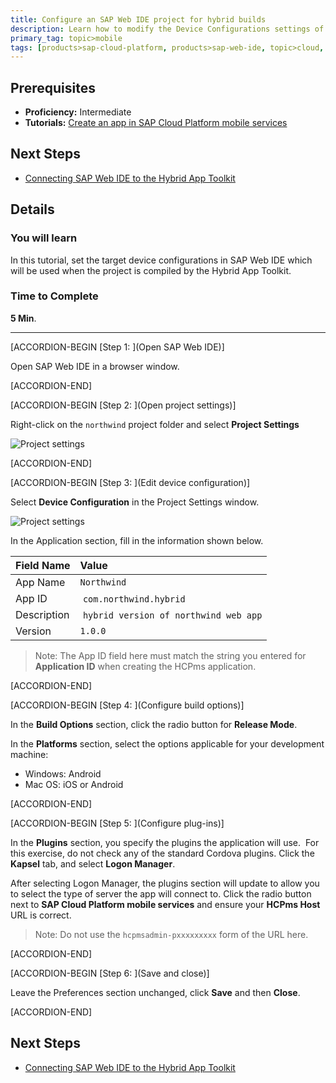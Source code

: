 ```yaml
---
title: Configure an SAP Web IDE project for hybrid builds
description: Learn how to modify the Device Configurations settings of a mobile web project for a hybrid build
primary_tag: topic>mobile
tags: [products>sap-cloud-platform, products>sap-web-ide, topic>cloud, topic>html5, topic>mobile, tutorial>intermediate ]
---
```


## Prerequisites  
- **Proficiency:** Intermediate
- **Tutorials:** [Create an app in SAP Cloud Platform mobile services](http://www.sap.com/developer/tutorials/hcpms-create-hybrid-app.html)


## Next Steps
- [Connecting SAP Web IDE to the Hybrid App Toolkit](http://www.sap.com/developer/tutorials/hcpms-webide-hat-connection.html)

## Details
### You will learn  
In this tutorial, set the target device configurations in SAP Web IDE which will be used when the project is compiled by the Hybrid App Toolkit.

### Time to Complete
**5 Min**.

---


[ACCORDION-BEGIN [Step 1: ](Open SAP Web IDE)]

Open SAP Web IDE in a browser window.


[ACCORDION-END]

[ACCORDION-BEGIN [Step 2: ](Open project settings)]

Right-click on the `northwind` project folder and select **Project Settings**

![Project settings](https://raw.githubusercontent.com/SAPDocuments/Tutorials/master/tutorials/hcpms-webide-hybrid-config/2.png)


[ACCORDION-END]

[ACCORDION-BEGIN [Step 3: ](Edit device configuration)]

Select **Device Configuration** in the Project Settings window.

![Project settings](https://raw.githubusercontent.com/SAPDocuments/Tutorials/master/tutorials/hcpms-webide-hybrid-config/3.png)

In the Application section, fill in the information shown below.

Field Name          | Value
:------------------ | :-------------
App Name            | `Northwind `
App ID              | `com.northwind.hybrid`
Description         | `hybrid version of northwind web app`
Version             | `1.0.0`

> Note: The App ID field here must match the string you entered for **Application ID** when creating the HCPms application.



[ACCORDION-END]

[ACCORDION-BEGIN [Step 4: ](Configure build options)]

In the **Build Options** section, click the radio button for **Release Mode**.

In the **Platforms** section, select the options applicable for your development machine:
- 	Windows: Android
- 	Mac OS: iOS or Android


[ACCORDION-END]

[ACCORDION-BEGIN [Step 5: ](Configure plug-ins)]

In the **Plugins** section, you specify the plugins the application will use.  For this exercise, do not check any of the standard Cordova plugins. Click the **Kapsel** tab, and select **Logon Manager**.

After selecting Logon Manager, the plugins section will update to allow you to select the type of server the app will connect to. Click the radio button next to **SAP Cloud Platform mobile services** and ensure your **HCPms Host** URL is correct.

> Note: Do not use the `hcpmsadmin-pxxxxxxxxx` form of the URL here.


[ACCORDION-END]

[ACCORDION-BEGIN [Step 6: ](Save and close)]

Leave the Preferences section unchanged, click **Save** and then **Close**.


[ACCORDION-END]


## Next Steps
- [Connecting SAP Web IDE to the Hybrid App Toolkit](http://www.sap.com/developer/tutorials/hcpms-webide-hat-connection.html)
